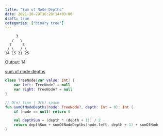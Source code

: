 ```yaml
---
title: "Sum of Node Depths"
date: 2021-10-29T16:28:14+03:00
draft: true
categories: ["binary tree"]
---
```



         3
       /   \
      7     8
     / \   / \
    14 15 21 25

Output: 14

[sum of node depths](https://github.com/solairerove/algs4-leprosorium/blob/master/src/main/kotlin/com/github/solairerove/algs4/leprosorium/binary_tree/SumOfNodeDepths.kt)

```kotlin
class TreeNode(var value: Int) {
    var left: TreeNode? = null
    var right: TreeNode? = null
}

// O(n) time | O(h) space
fun sumOfNodeDepths(node: TreeNode?, depth: Int = 0): Int {
    if (node == null) return 0

    val depthSum = (depth * (depth + 1)) / 2
    return depthSum + sumOfNodeDepths(node.left, depth + 1) + sumOfNodeDepths(node.right, depth + 1)
}
```

